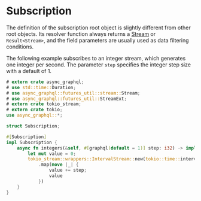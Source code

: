 # Subscription

The definition of the subscription root object is slightly different from other root objects. Its resolver function always returns a [Stream](https://docs.rs/futures-core/~0.3/futures_core/stream/trait.Stream.html) or `Result<Stream>`, and the field parameters are usually used as data filtering conditions.

The following example subscribes to an integer stream, which generates one integer per second. The parameter `step` specifies the integer step size with a default of 1.

```rust
# extern crate async_graphql;
# use std::time::Duration;
# use async_graphql::futures_util::stream::Stream;
# use async_graphql::futures_util::StreamExt;
# extern crate tokio_stream;
# extern crate tokio;
use async_graphql::*;

struct Subscription;

#[Subscription]
impl Subscription {
    async fn integers(&self, #[graphql(default = 1)] step: i32) -> impl Stream<Item = i32> {
        let mut value = 0;
        tokio_stream::wrappers::IntervalStream::new(tokio::time::interval(Duration::from_secs(1)))
            .map(move |_| {
                value += step;
                value
            })
    }
}
```
